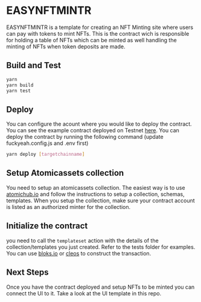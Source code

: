 # EASYNFTMINTR
EASYNFTMINTR is a template for creating an NFT Minting site where users can pay with tokens to mint NFTs. This is the contract wich is responsible for holding a table of NFTs which can be minted as well handling the minting of NFTs when token deposits are made.

## Build and Test
```bash
yarn
yarn build
yarn test
```

## Deploy
You can configure the acount where you would like to deploy the contract. You can see the example contract deployed on Testnet [here](https://jungle4.cryptolions.io/v2/explore/account/easynftmintr). You can deploy the contract by running the following command (update fuckyeah.config.js and .env first)
```bash
yarn deploy [targetchainname]
```
## Setup Atomicassets collection
You need to setup an atomicassets collection. The easiest way is to use [atomichub.io](https://eos.atomichub.io/creator) and follow the instructions to setup a collection, schemas, templates. When you setup the collection, make sure your contract account is listed as an authorized minter for the collection.

## Initialize the contract
you need to call the `templateset` action with the details of the collection/templates you just created. Refer to the tests folder for examples. You can use [bloks.io](https://bloks.io) or [cleos](https://github.com/AntelopeIO/cdt) to construct the transaction.

## Next Steps
Once you have the contract deployed and setup NFTs to be minted you can connect the UI to it. Take a look at the UI template in this repo.

